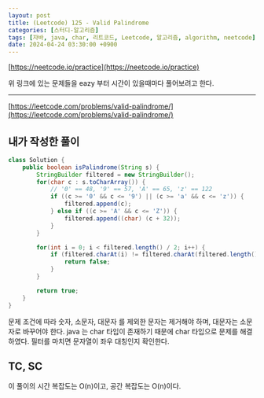 ```yaml
---
layout: post
title: (Leetcode) 125 - Valid Palindrome
categories: [스터디-알고리즘]
tags: [자바, java, char, 리트코드, Leetcode, 알고리즘, algorithm, neetcode]
date: 2024-04-24 03:30:00 +0900
---
```


[https://neetcode.io/practice](https://neetcode.io/practice)

위 링크에 있는 문제들을 eazy 부터 시간이 있을때마다 풀어보려고 한다.

---

[https://leetcode.com/problems/valid-palindrome/](https://leetcode.com/problems/valid-palindrome/)

## 내가 작성한 풀이

```java
class Solution {
    public boolean isPalindrome(String s) {
        StringBuilder filtered = new StringBuilder();
        for(char c : s.toCharArray()) {
            // '0' == 48, '9' == 57, 'A' == 65, 'z' == 122
            if ((c >= '0' && c <= '9') || (c >= 'a' && c <= 'z')) {
                filtered.append(c);
            } else if ((c >= 'A' && c <= 'Z')) {
                filtered.append((char) (c + 32));
            }
        }

        for(int i = 0; i < filtered.length() / 2; i++) {
            if (filtered.charAt(i) != filtered.charAt(filtered.length() - i - 1)) {
                return false;
            }
        }

        return true;
    }
}
```

문제 조건에 따라 숫자, 소문자, 대문자 를 제외한 문자는 제거해야 하며, 대문자는 소문자로 바꾸어야 한다.
java 는 char 타입이 존재하기 때문에 char 타입으로 문제를 해결하였다.
필터를 마치면 문자열이 좌우 대칭인지 확인한다.

## TC, SC

이 풀이의 시간 복잡도는 O(n)이고, 공간 복잡도는 O(n)이다.
